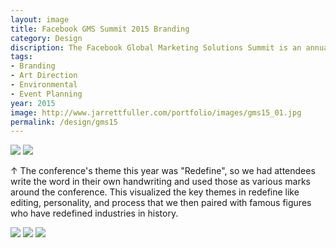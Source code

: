 ```yaml
---
layout: image
title: Facebook GMS Summit 2015 Branding
category: Design
discription: The Facebook Global Marketing Solutions Summit is an annual internal sales conference held in San Francisco, CA. In 2015, I designed and developed the conference's identity based on the theme "Redefine." Continuing the 'evolving identity' approach I worked on the previous year, I developed a system where the word "redefine" would be written in conference attendees handwriting. We worked with an external agency to push the brand into stage design, signage, and environmental graphics
tags:
- Branding
- Art Direction
- Environmental
- Event Planning
year: 2015
image: http://www.jarrettfuller.com/portfolio/images/gms15_01.jpg
permalink: /design/gms15
---
```


<img src="http://www.jarrettfuller.com/portfolio/images/gms15_01.jpg">
<img src="http://www.jarrettfuller.com/portfolio/images/gms15_02.jpg">
<div class="images-right"><P>&uarr; The conference's theme this year was "Redefine", so we had attendees write the word in their own handwriting and used those as various marks around the conference. This visualized the key themes in redefine like editing, personality, and process that we then paired with famous figures who have redefined industries in history.</p></div>
<img src="http://www.jarrettfuller.com/portfolio/images/gms15_03.jpg">
<img src="http://www.jarrettfuller.com/portfolio/images/gms15_05.jpg">
<img src="http://www.jarrettfuller.com/portfolio/images/gms15_04.jpg">
